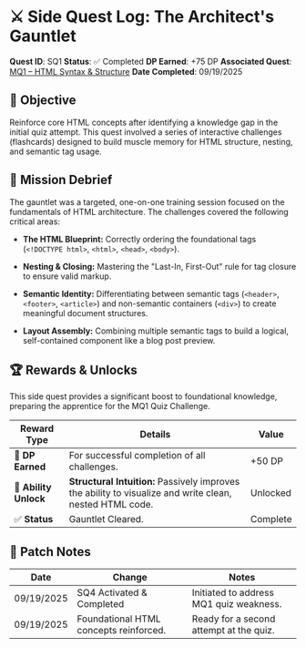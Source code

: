 # ⚔️ Side Quest Log: The Architect's Gauntlet

**Quest ID**: SQ1
**Status**: ✅ Completed
**DP Earned**: +75 DP
**Associated Quest**: [MQ1 – HTML Syntax & Structure](https://www.google.com/search?q=MQ1.md)
**Date Completed**: 09/19/2025

## 🎯 Objective

Reinforce core HTML concepts after identifying a knowledge gap in the initial quiz attempt. This quest involved a series of interactive challenges (flashcards) designed to build muscle memory for HTML structure, nesting, and semantic tag usage.

## 📜 Mission Debrief

The gauntlet was a targeted, one-on-one training session focused on the fundamentals of HTML architecture. The challenges covered the following critical areas:

* **The HTML Blueprint:** Correctly ordering the foundational tags (`<!DOCTYPE html>`, `<html>`, `<head>`, `<body>`).

* **Nesting & Closing:** Mastering the "Last-In, First-Out" rule for tag closure to ensure valid markup.

* **Semantic Identity:** Differentiating between semantic tags (`<header>`, `<footer>`, `<article>`) and non-semantic containers (`<div>`) to create meaningful document structures.

* **Layout Assembly:** Combining multiple semantic tags to build a logical, self-contained component like a blog post preview.

## 🏆 Rewards & Unlocks

This side quest provides a significant boost to foundational knowledge, preparing the apprentice for the MQ1 Quiz Challenge.

| Reward Type | Details | Value |
 | ----- | ----- | ----- |
| 📜 **DP Earned** | For successful completion of all challenges. | +50 DP |
| 🧠 **Ability Unlock** | **Structural Intuition:** Passively improves the ability to visualize and write clean, nested HTML code. | Unlocked |
| ✅ **Status** | Gauntlet Cleared. | Complete |

## 🧾 Patch Notes

| Date | Change | Notes |
 | ----- | ----- | ----- |
| 09/19/2025 | SQ4 Activated & Completed | Initiated to address MQ1 quiz weakness. |
| 09/19/2025 | Foundational HTML concepts reinforced. | Ready for a second attempt at the quiz. |
